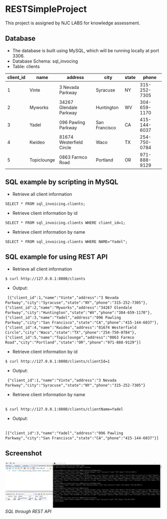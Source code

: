 # RESTSimpleProject
This project is assigned by NJC LABS for knowledge assessment.

## Database
* The database is built using MySQL, which will be running locally at port 3306.
* Database Schema: sql_invocing
* Table: clients

client_id | name | address | city | state | phone 
--- | --- | --- | --- |--- |--- 
1 | Vinte |3 Nevada Parkway | Syracuse | NY | 315-252-7305
2 | Myworks | 34267 Glendale Parkway | Huntington | WV | 304-659-1170
3 | Yadel | 096 Pawling Parkway | San Francisco| CA | 415-144-6037
4 | Kwideo| 81674 Westerfield Circle | Waco | TX | 254-750-0784
5 | Topiclounge | 0863 Farmco Road | Portland | OR | 971-888-9129

## SQL example by scripting in MySQL
* Retrieve all client information
<pre><code>SELECT * FROM sql_invoicing.clients;
</code></pre>

* Retrieve client information by id
<pre><code>SELECT * FROM sql_invoicing.clients WHERE client_id=1;
</code></pre>

* Retrieve client information by name
<pre><code>SELECT * FROM sql_invoicing.clients WHERE NAME="Yadel";
</code></pre>

## SQL example for using REST API
* Retrieve all client information
<pre><code>$ curl http://127.0.0.1:8080/clients
</code></pre>
* Output:
<pre><code> [{"client_id":1,"name":"Vinte","address":"3 Nevada Parkway","city":"Syracuse","state":"NY","phone":"315-252-7305"},{"client_id":2,"name":"Myworks","address":"34267 Glendale Parkway","city":"Huntington","state":"WV","phone":"304-659-1170"},{"client_id":3,"name":"Yadel","address":"096 Pawling Parkway","city":"San Francisco","state":"CA","phone":"415-144-6037"},{"client_id":4,"name":"Kwideo","address":"81674 Westerfield Circle","city":"Waco","state":"TX","phone":"254-750-0784"},{"client_id":5,"name":"Topiclounge","address":"0863 Farmco Road","city":"Portland","state":"OR","phone":"971-888-9129"}]
</code></pre>
* Retrieve client information by id
<pre><code>$ curl http://127.0.0.1:8080/clients/clientId=1
</code></pre>
* Output:
<pre><code> {"client_id":1,"name":"Vinte","address":"3 Nevada Parkway","city":"Syracuse","state":"NY","phone":"315-252-7305"}
</code></pre>
* Retrieve client information by name
<pre><code>
$ curl http://127.0.0.1:8080/clients/clientName=Yadel
</code></pre>
* Output:
<pre><code>
[{"client_id":3,"name":"Yadel","address":"096 Pawling Parkway","city":"San Francisco","state":"CA","phone":"415-144-6037"}]
</code></pre>


## Screenshot
![SQLExamples](https://github.com/zezhou-zhang/RESTSimpleProject/blob/main/SQLExample.png)  
*SQL through REST API*
